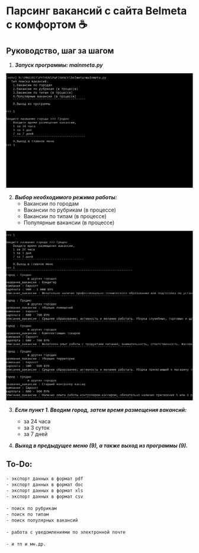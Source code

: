 # Парсинг вакансий с сайта Belmeta с комфортом :coffee:

## Руководство, шаг за шагом

1. ***Запуск программы: mainmeta.py***

<kbd><img src="img/result_1.png" /></kbd>

2. ***Выбор необходимого режима работы:***
	- Вакансии по городам
	- Вакансии по рубрикам (в процессе)
	- Вакансии по типам (в процессе)
	- Популярные вакансии (в процессе)

<kbd><img src="img/result_2.png" /></kbd>

3. ***Если пункт 1. Вводим город, затем время размещения вакансий:***
	- за 24 часа
	- за 3 суток
	- за 7 дней

4. ***Выход в предыдущее меню (9), а также выход из программы (9).***

## To-Do:

	- экспорт данных в формат pdf
	- экспорт данных в формат doc
	- экспорт данных в формат xls
	- экспорт данных в формат csv

	- поиск по рубрикам
	- поиск по типам
	- поиск популярных вакансий

	- работа с уведомлениями по электронной почте

	- и тп и мн.др.


